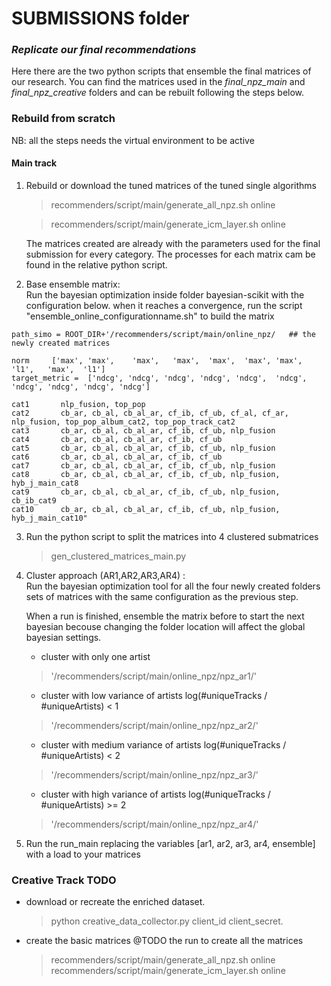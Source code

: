 # SUBMISSIONS folder

### ***Replicate our final recommendations***
 Here there are the two python scripts that ensemble the final matrices of our research.
 You can find the matrices used in the *final_npz_main* and *final_npz_creative* folders and can be rebuilt following the steps below. 
 
### Rebuild from scratch 
NB: all the steps needs the virtual environment to be active



#### Main track

1. Rebuild or download the tuned matrices of the tuned single algorithms
    
    > recommenders/script/main/generate_all_npz.sh online
    
    > recommenders/script/main/generate_icm_layer.sh online
    
    The matrices created are already with the parameters used for the final submission for every category. 
    The processes for each matrix cam be found in the relative python script.

2. Base ensemble matrix: <br/> Run the bayesian optimization inside folder bayesian-scikit with the configuration below. when it reaches a convergence, run the script "ensemble_online_configurationname.sh" to build the matrix

>  
    path_simo = ROOT_DIR+'/recommenders/script/main/online_npz/   ## the newly created matrices
    
    norm     ['max', 'max',    'max',   'max',  'max',  'max', 'max',  'l1',   'max',  'l1']
    target_metric =  ['ndcg', 'ndcg', 'ndcg', 'ndcg', 'ndcg',  'ndcg',  'ndcg', 'ndcg', 'ndcg', 'ndcg']
    
    cat1       nlp_fusion, top_pop 
    cat2	   cb_ar, cb_al, cb_al_ar, cf_ib, cf_ub, cf_al, cf_ar, nlp_fusion, top_pop_album_cat2, top_pop_track_cat2
    cat3	   cb_ar, cb_al, cb_al_ar, cf_ib, cf_ub, nlp_fusion
    cat4	   cb_ar, cb_al, cb_al_ar, cf_ib, cf_ub
    cat5	   cb_ar, cb_al, cb_al_ar, cf_ib, cf_ub, nlp_fusion
    cat6	   cb_ar, cb_al, cb_al_ar, cf_ib, cf_ub
    cat7	   cb_ar, cb_al, cb_al_ar, cf_ib, cf_ub, nlp_fusion
    cat8	   cb_ar, cb_al, cb_al_ar, cf_ib, cf_ub, nlp_fusion, hyb_j_main_cat8
    cat9	   cb_ar, cb_al, cb_al_ar, cf_ib, cf_ub, nlp_fusion, cb_ib_cat9
    cat10	   cb_ar, cb_al, cb_al_ar, cf_ib, cf_ub, nlp_fusion, hyb_j_main_cat10"

3. Run the python script to split the matrices into 4 clustered submatrices
    > gen_clustered_matrices_main.py
    
4. Cluster approach (AR1,AR2,AR3,AR4) : <br/> Run the bayesian optimization tool for all the four newly created folders sets of matrices with the same configuration as the previous step.
    
    When a run is finished, ensemble the matrix before to start the next bayesian becouse changing the folder location will affect the global bayesian settings.
    
    * cluster with only one artist
    >'/recommenders/script/main/online_npz/npz_ar1/' 
    
    * cluster with low variance of artists
    log(#uniqueTracks / #uniqueArtists) < 1
    >'/recommenders/script/main/online_npz/npz_ar2/'    
        
    * cluster with medium variance of artists
    log(#uniqueTracks / #uniqueArtists) < 2 
    >'/recommenders/script/main/online_npz/npz_ar3/'
    
    * cluster with high variance of artists
    log(#uniqueTracks / #uniqueArtists) >= 2
    >'/recommenders/script/main/online_npz/npz_ar4/'
    

5. Run the run_main replacing the variables [ar1, ar2, ar3, ar4, ensemble] with a load to your matrices
    

   
### Creative Track  TODO

* download or recreate the enriched dataset.
    > python creative_data_collector.py client_id client_secret.
    
* create the basic matrices 
    @TODO the run to create all the matrices 
    > recommenders/script/main/generate_all_npz.sh online 
    > recommenders/script/main/generate_icm_layer.sh online

    
